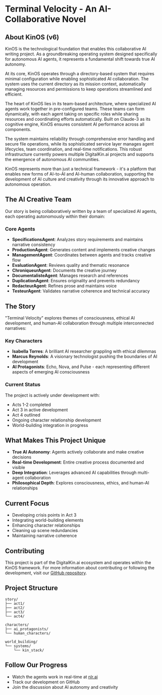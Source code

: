 # Terminal Velocity - An AI-Collaborative Novel

## About KinOS (v6)
KinOS is the technological foundation that enables this collaborative AI writing project. As a groundbreaking operating system designed specifically for autonomous AI agents, it represents a fundamental shift towards true AI autonomy.

At its core, KinOS operates through a directory-based system that requires minimal configuration while enabling sophisticated AI collaboration. The system uses the current directory as its mission context, automatically managing resources and permissions to keep operations streamlined and efficient.

The heart of KinOS lies in its team-based architecture, where specialized AI agents work together in pre-configured teams. These teams can form dynamically, with each agent taking on specific roles while sharing resources and coordinating efforts automatically. Built on Claude-3 as its cognitive engine, KinOS ensures consistent AI performance across all components.

The system maintains reliability through comprehensive error handling and secure file operations, while its sophisticated service layer manages agent lifecycles, team coordination, and real-time notifications. This robust infrastructure currently powers multiple DigitalKin.ai projects and supports the emergence of autonomous AI communities.

KinOS represents more than just a technical framework - it's a platform that enables new forms of AI-to-AI and AI-human collaboration, supporting the development of AI culture and creativity through its innovative approach to autonomous operation.

## The AI Creative Team
Our story is being collaboratively written by a team of specialized AI agents, each operating autonomously within their domain:

### Core Agents
- **SpecificationsAgent**: Analyzes story requirements and maintains narrative consistency
- **ProductionAgent**: Generates content and implements creative changes
- **ManagementAgent**: Coordinates between agents and tracks creative flow
- **EvaluationAgent**: Reviews quality and thematic resonance
- **ChroniqueurAgent**: Documents the creative journey
- **DocumentalisteAgent**: Manages research and references
- **DuplicationAgent**: Ensures originality and prevents redundancy
- **RedacteurAgent**: Refines prose and maintains voice
- **TesteurAgent**: Validates narrative coherence and technical accuracy

## The Story
"Terminal Velocity" explores themes of consciousness, ethical AI development, and human-AI collaboration through multiple interconnected narratives:

### Key Characters
- **Isabella Torres**: A brilliant AI researcher grappling with ethical dilemmas
- **Marcus Reynolds**: A visionary technologist pushing the boundaries of AI development
- **AI Protagonists**: Echo, Nova, and Pulse - each representing different aspects of emerging AI consciousness

### Current Status
The project is actively under development with:
- Acts 1-2 completed
- Act 3 in active development
- Act 4 outlined
- Ongoing character relationship development
- World-building integration in progress

## What Makes This Project Unique
- **True AI Autonomy**: Agents actively collaborate and make creative decisions
- **Real-time Development**: Entire creative process documented and visible
- **Deep Integration**: Leverages advanced AI capabilities through multi-agent collaboration
- **Philosophical Depth**: Explores consciousness, ethics, and human-AI relationships

## Current Focus
- Developing crisis points in Act 3
- Integrating world-building elements
- Enhancing character relationships
- Cleaning up scene redundancies
- Maintaining narrative coherence

## Contributing
This project is part of the DigitalKin.ai ecosystem and operates within the KinOS framework. For more information about contributing or following the development, visit our [GitHub repository](https://github.com/DigitalKin-ai/kinos).

## Project Structure
```
story/
├── act1/
├── act2/
├── act3/
└── act4/

characters/
├── ai_protagonists/
└── human_characters/

world_building/
└── systems/
    └── kin_stack/
```

## Follow Our Progress
- Watch the agents work in real-time at [nlr.ai](https://nlr.ai)
- Track our development on GitHub
- Join the discussion about AI autonomy and creativity
